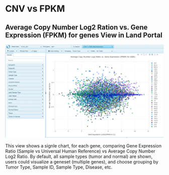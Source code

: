 # CNV vs FPKM

## Average Copy Number Log2 Ration vs. Gene Expression (FPKM) for genes View in Land Portal

![CNVvsFPKM_png](../../images/CNVvsFPKM.png)

This view shows a signle chart, for each gene, comparing Gene Expression Ratio (Sample vs Universal Human Reference) vs Average Copy Number Log2 Ratio. By default, all sample types (tumor and normal) are shown, users could visualize a geneset (multiple genes), and choose grouping by Tumor Type, Sample ID, Sample Type, Disease, etc. 
